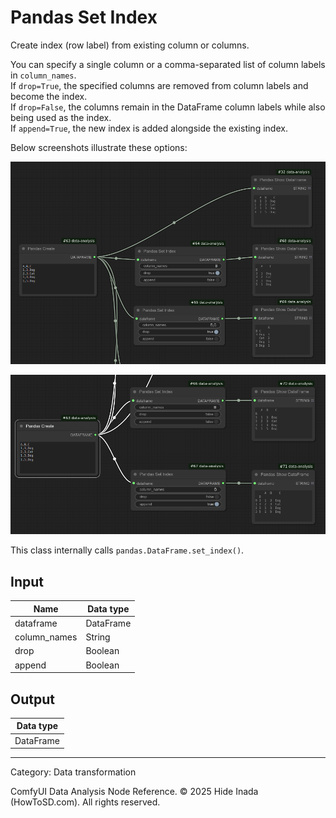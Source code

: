# Pandas Set Index
Create index (row label) from existing column or columns.

You can specify a single column or a comma-separated list of column labels in `column_names`.  
If `drop=True`, the specified columns are removed from column labels and become the index.  
If `drop=False`, the columns remain in the DataFrame column labels while also being used as the index.  
If `append=True`, the new index is added alongside the existing index.

Below screenshots illustrate these options:

![Pandas Set Index](../images/set_index1.png)

![Pandas Set Index](../images/set_index2.png)

This class internally calls `pandas.DataFrame.set_index()`.

## Input
| Name | Data type |
|---|---|
| dataframe | DataFrame |
| column_names | String |
| drop | Boolean |
| append | Boolean |

## Output
| Data type |
|---|
| DataFrame |

<HR>
Category: Data transformation

ComfyUI Data Analysis Node Reference. © 2025 Hide Inada (HowToSD.com). All rights reserved.

